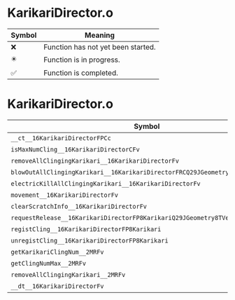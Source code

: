# KarikariDirector.o
| Symbol | Meaning 
| ------------- | ------------- 
| :x: | Function has not yet been started. 
| :eight_pointed_black_star: | Function is in progress. 
| :white_check_mark: | Function is completed. 


# KarikariDirector.o
| Symbol | Decompiled? |
| ------------- | ------------- |
| `__ct__16KarikariDirectorFPCc` | :x: |
| `isMaxNumCling__16KarikariDirectorCFv` | :x: |
| `removeAllClingingKarikari__16KarikariDirectorFv` | :x: |
| `blowOutAllClingingKarikari__16KarikariDirectorFRCQ29JGeometry8TVec3&lt;f&gt;` | :x: |
| `electricKillAllClingingKarikari__16KarikariDirectorFv` | :x: |
| `movement__16KarikariDirectorFv` | :x: |
| `clearScratchInfo__16KarikariDirectorFv` | :x: |
| `requestRelease__16KarikariDirectorFP8KarikariQ29JGeometry8TVec2&lt;f&gt;f` | :x: |
| `registCling__16KarikariDirectorFP8Karikari` | :x: |
| `unregistCling__16KarikariDirectorFP8Karikari` | :x: |
| `getKarikariClingNum__2MRFv` | :x: |
| `getClingNumMax__2MRFv` | :x: |
| `removeAllClingingKarikari__2MRFv` | :x: |
| `__dt__16KarikariDirectorFv` | :x: |
